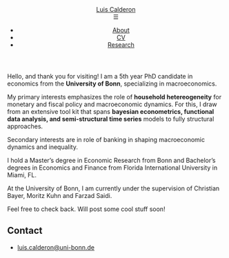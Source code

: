 <!-- <!DOCTYPE html> -->
<html lang="en">
<head>
  <meta charset="utf-8">
  <meta http-equiv="X-UA-Compatible" content="IE=edge">
  <meta name="viewport" content="width=device-width, initial-scale=1">
  <title>Luis Calderon</title>
  <meta name="generator" content="Jekyll v3.9.5" />
  <meta property="og:title" content="Luis Calderon" />
  <meta property="og:locale" content="en_US" />
  <meta name="description" content="Write an awesome description for your new site here." />
  <meta property="og:description" content="Write an awesome description for your new site here." />
  <link rel="canonical" href="http://localhost:4000/" />
  <meta property="og:url" content="http://localhost:4000/" />
  <meta property="og:site_name" content="Luis Calderon" />
  <meta property="og:type" content="website" />
  <meta name="twitter:card" content="summary" />
  <meta property="twitter:title" content="Luis Calderon" />
  <link rel="stylesheet" href="/assets/main.css">
  <link rel="stylesheet" href="/styles.css">
</head>
  <div class="tile-container"></div>
<header class="site-header" role="banner">
  <div class="wrapper">
    <a class="site-title" rel="author" href="/">Luis Calderon</a>
    <nav class="site-nav">
      <!-- Hamburger Menu -->
      <div class="hamburger-menu" onclick="toggleMenu()">☰</div>
      <!-- Navigation Links -->
      <ul id="nav-links" class="nav-links">
        <li><a class="page-link" href="/about/">About</a></li>
        <li><a class="page-link" href="/cv/">CV</a></li>
        <li><a class="page-link" href="/projects/">Research</a></li>
      </ul>
    </nav>
  </div>
</header>
<body>

  <main class="page-content" aria-label="Content">
    <p>Hello, and thank you for visiting! I am a 5th year PhD candidate in economics from the <b>University of Bonn</b>, specializing in macroeconomics.</p>
    <p>My primary interests emphasizes the role of <b>household hetereogeneity</b> for monetary and fiscal policy and macroeconomic dynamics. For this, I draw from an extensive tool kit that spans <b>bayesian econometrics, functional data analysis, and semi-structural time series</b> models to fully structural approaches.</p>
    <p>Secondary interests are in role of banking in shaping macroeconomic dynamics and inequality. </p>
    <p>I hold a Master’s degree in Economic Research from Bonn and Bachelor’s degrees in Economics and Finance from Florida International University in Miami, FL.</p>
    <p>At the University of Bonn, I am currently under the supervision of Christian Bayer, Moritz Kuhn and Farzad Saidi.</p>
    <p>Feel free to check back. Will post some cool stuff soon!</p>
  </main>

  <footer>
    <h2 class="footer-heading">Contact</h2>
    <div class="footer-col-wrapper">
      <div class="footer-col footer-col-1">
        <ul class="contact-list">
          <li><a class="u-email" href="mailto:luis.calderon@uni-bonn.de">luis.calderon@uni-bonn.de</a></li>
        </ul>
      </div>
    </div>
  </footer>

  <script src="/script.js"></script>
</body>
</html>
